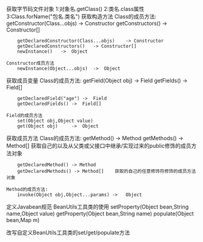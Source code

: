 获取字节码文件对象
	1:对象名.getClass()
	2:类名.class属性
	3:Class.forName("包名.类名")
获取构造方法
	Class的成员方法:
		getConstructor(Class...objs)	-> Constructor
		getConstructors()	-> Constructor[]
		
		getDeclaredConstructor(Class...objs)	-> Constructor
		getDeclaredConstructors()	-> Constructor[] 
		newInstance()	->	Object
		
	Constructor成员方法
		newInstance(Object...objs)	->	Object
获取成员变量
	Class的成员方法:
		getField(Object obj)	->	Field
		getFields()	->	Field[]
		
		getDeclaredField("age")	->	Field
		getDeclaredFields()	->	Field[]
	
	Field的成员方法
		set(Object obj,Object value)
		get(Object obj)		->	Object
		
获取成员方法
	Class的成员方法:
		getMethod()	-> Method
		getMethods() ->	Method[]	获取自己的以及从父类或父接口中继承/实现过来的public修饰的成员方法对象
		
		getDeclaredMethod()	-> Method 
		getDeclaredMethods() -> Method[]	获取的自己的任意修饰符修饰的成员方法对象
		
	Method的成员方法:
		invoke(Object obj,Object...params) ->	Object 
		
定义Javabean规范
BeanUtils工具类的使用
	setProperty(Object bean,String name,Object value)
	getProperty(Object bean,String name)
	populate(Object bean,Map m)

改写自定义BeanUtils工具类的set/get/populate方法
